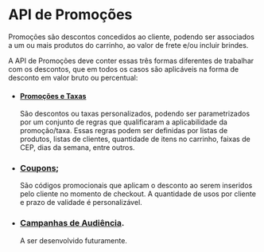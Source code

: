 # API de Promoções

Promoções são descontos concedidos ao cliente, podendo ser associados a um ou mais produtos do carrinho, ao valor de frete e/ou incluir brindes.  

A API de Promoções deve conter essas três formas diferentes de trabalhar com os descontos, que em todos os casos são aplicáveis na forma de desconto em valor bruto ou percentual:

- #### [Promoções e Taxas](Promotion_Taxes.md)
  
  São descontos ou taxas personalizados, podendo ser parametrizados por um conjunto de regras que qualificaram a aplicabilidade da promoção/taxa. Essas regras podem ser definidas por listas de produtos, listas de clientes, quantidade de itens no carrinho, faixas de CEP, dias da semana, entre outros.

- ### [Coupons](Coupons.md);
  
  São códigos promocionais que aplicam o desconto ao serem inseridos pelo cliente no momento de checkout. A quantidade de usos por cliente e prazo de validade é personalizável.

- ### [Campanhas de Audiência](Audience_Campaingn.md).
  
  A ser desenvolvido futuramente.
